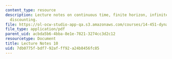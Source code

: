```yaml
---
content_type: resource
description: Lecture notes on continuous time, finite horizon, infinite horizon, and
  discounting.
file: https://ol-ocw-studio-app-qa.s3.amazonaws.com/courses/14-451-dynamic-optimization-methods-with-applications-fall-2009/7db0775fbdf792afff92a24b8456fc85_MIT14_451F09_lec10.pdf
file_type: application/pdf
parent_uid: acbda5b6-4bba-8e1e-7821-3274cc3d2c12
resourcetype: Document
title: Lecture Notes 10
uid: 7db0775f-bdf7-92af-ff92-a24b8456fc85
---
```

